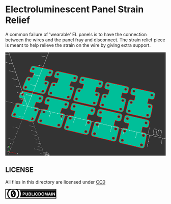Electroluminescent Panel Strain Relief
===

A common failure of 'wearable' EL panels is to have the connection between
the wires and the panel fray and disconnect.
The strain relief piece is meant to help relieve the strain on the wire
by giving extra support.

![strain relief OpenSCAD](img/strain-relief-screenshot.png)

LICENSE
---

All files in this directory are licensed under [CC0](https://creativecommons.org/share-your-work/public-domain/cc0/)

![cc0](/img/cc/thin/cc-zero.svg)
